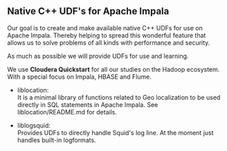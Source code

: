## Native C++ UDF's for Apache Impala

Our goal is to create and make available native C++ UDFs for use
on Apache Impala.
Thereby helping to spread this wonderful feature that allows us to solve
problems of all kinds with performance and security.

As much as possible we will provide UDFs for use and learning.

We use **Cloudera Quickstart** for all our studies on the Hadoop ecosystem. With a special focus on Impala, HBASE and Flume.

- liblocation:<br>
It is a minimal library of functions related to Geo localization to be used directly in SQL statements in Apache Impala. See liblocation/README.md for details.

- liblogsquid:<br>
Provides UDFs to directly handle Squid's log line.
At the moment just handles built-in logformats.
